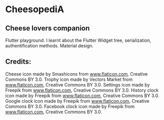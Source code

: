 # CheesopediA
## Cheese lovers companion
Flutter playground. I learnt about the Flutter Widget tree, serialization, authentification methods. 
Material design. 

## Credits: 
Cheese icon made by Smashicons from www.flaticon.com, Creative Commons BY 3.0. 
Trophy icon made by Vectors Market from www.flaticon.com, Creative Commons BY 3.0. 
Settings icon made by Freepik from www.flaticon.com, Creative Commons BY 3.0. 
History clock icon made by Freepik from www.flaticon.com, Creative Commons BY 3.0. 
Google clock icon made by Freepik from www.flaticon.com, Creative Commons BY 3.0. 
Facebook clock icon made by Freepik from www.flaticon.com, Creative Commons BY 3.0. 

